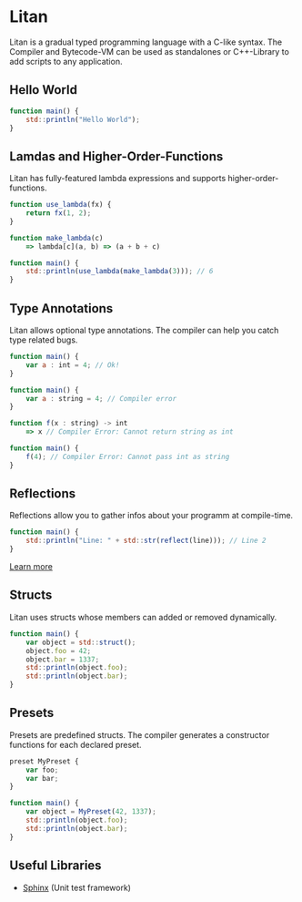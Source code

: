 # Litan

Litan is a gradual typed programming language with a C-like syntax.
The Compiler and Bytecode-VM can be used as standalones or C++-Library to add scripts to any application.

## Hello World

```js
function main() {
    std::println("Hello World");
}
```

## Lamdas and Higher-Order-Functions

Litan has fully-featured lambda expressions and supports higher-order-functions.

```js
function use_lambda(fx) {
	return fx(1, 2);
}

function make_lambda(c) 
	=> lambda[c](a, b) => (a + b + c)

function main() {
	std::println(use_lambda(make_lambda(3))); // 6
}
```

## Type Annotations

Litan allows optional type annotations. The compiler can help you catch type related bugs.

```js
function main() {
    var a : int = 4; // Ok!
}
```

```js
function main() {
    var a : string = 4; // Compiler error
}
```

```js
function f(x : string) -> int 
	=> x // Compiler Error: Cannot return string as int

function main() {
	f(4); // Compiler Error: Cannot pass int as string
}
```

## Reflections

Reflections allow you to gather infos about your programm at compile-time.

```js
function main() {
    std::println("Line: " + std::str(reflect(line))); // Line 2
}
```

[Learn more](/doc/language/Reflection.md)

## Structs

Litan uses structs whose members can added or removed dynamically.

```js
function main() {
    var object = std::struct();
    object.foo = 42;
    object.bar = 1337;
    std::println(object.foo);
    std::println(object.bar);
}
```

## Presets

Presets are predefined structs. The compiler generates a constructor functions for each declared preset.

```js 
preset MyPreset {
    var foo;
    var bar;
}

function main() {
    var object = MyPreset(42, 1337);
    std::println(object.foo);
    std::println(object.bar);
}
```

## Useful Libraries

- [Sphinx](https://github.com/JeneLitsch/Sphinx) (Unit test framework)